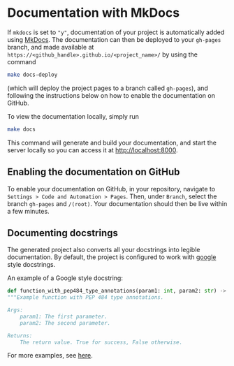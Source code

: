 # Documentation with MkDocs

If `mkdocs` is set to `"y"`, documentation of your project is automatically added using
[MkDocs](https://www.mkdocs.org/).
The documentation can then be deployed to your `gh-pages` branch, and made available at
`https://<github_handle>.github.io/<project_name>/` by using the command

```bash
make docs-deploy
```

(which will deploy the project pages to a branch called `gh-pages`), and following the instructions below on how to enable the documentation on GitHub.

To view the documentation locally, simply run

```bash
make docs
```

This command will generate and build your documentation, and start the server locally so you can access it at
<http://localhost:8000>.

## Enabling the documentation on GitHub

To enable your documentation on GitHub, in your repository, navigate to `Settings > Code and Automation > Pages`.
Then, under `Branch`, select the branch `gh-pages` and `/(root)`. Your documentation should then be live within a few minutes.

## Documenting docstrings

The generated project also converts all your docstrings into legible documentation. By default, the project is configured to work with
[google](https://google.github.io/styleguide/pyguide.html) style docstrings.

An example of a Google style docstring:

```python
def function_with_pep484_type_annotations(param1: int, param2: str) -> bool:
"""Example function with PEP 484 type annotations.

Args:
    param1: The first parameter.
    param2: The second parameter.

Returns:
    The return value. True for success, False otherwise.
```

For more examples, see
[here](https://sphinxcontrib-napoleon.readthedocs.io/en/latest/example_google.html).
